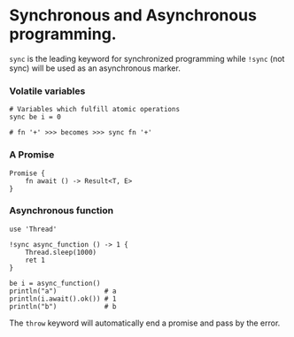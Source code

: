 # Synchronous and Asynchronous programming.

`sync` is the leading keyword for synchronized programming while `!sync` (not sync) will be used as an asynchronous marker.

### Volatile variables

```
# Variables which fulfill atomic operations
sync be i = 0

# fn '+' >>> becomes >>> sync fn '+'
```

### A Promise

```
Promise {
    fn await () -> Result<T, E>
}
```

### Asynchronous function

```
use 'Thread'

!sync async_function () -> 1 {
    Thread.sleep(1000)
    ret 1
}

be i = async_function()
println("a")            # a
println(i.await().ok()) # 1
println("b")            # b
```

The `throw` keyword will automatically end a promise and pass by the error.

